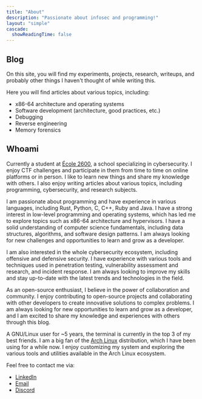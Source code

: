 ```yaml
---
title: "About"
description: "Passionate about infosec and programming!"
layout: "simple"
cascade:
  showReadingTime: false
---
```


## Blog

On this site, you will find my experiments, projects, research, writeups, and probably other things I haven't thought of while writing this.

Here you will find articles about various topics, including:

- x86-64 architecture and operating systems
- Software development (architecture, good practices, etc.)
- Debugging
- Reverse engineering
- Memory forensics

## Whoami

Currently a student at [École 2600](https://ecole2600.com/), a school specializing in cybersecurity. I enjoy CTF challenges and participate in them from time to time on online platforms or in person. I like to learn new things and share my knowledge with others. I also enjoy writing articles about various topics, including programming, cybersecurity, and research subjects.

I am passionate about programming and have experience in various languages, including Rust, Python, C, C++, Ruby and Java. I have a strong interest in low-level programming and operating systems, which has led me to explore topics such as x86-64 architecture and hypervisors. I have a solid understanding of computer science fundamentals, including data structures, algorithms, and software design patterns. I am always looking for new challenges and opportunities to learn and grow as a developer.

I am also interested in the whole cybersecurity ecosystem, including offensive and defensive security. I have experience with various tools and techniques used in penetration testing, vulnerability assessment and research, and incident response. I am always looking to improve my skills and stay up-to-date with the latest trends and technologies in the field.

As an open-source enthusiast, I believe in the power of collaboration and community. I enjoy contributing to open-source projects and collaborating with other developers to create innovative solutions to complex problems. I am always looking for new opportunities to learn and grow as a developer, and I am excited to share my knowledge and experiences with others through this blog.

A GNU/Linux user for ~5 years, the terminal is currently in the top 3 of my best friends. I am a big fan of the [Arch Linux](https://archlinux.org/) distribution, which I have been using for a while now. I enjoy customizing my system and exploring the various tools and utilities available in the Arch Linux ecosystem.

Feel free to contact me via:

- [LinkedIn](https://www.linkedin.com/in/theo-abel/)
- [Email](mailto:theo.abel53@gmail.com)
- [Discord](https://discordapp.com/users/219853842093834240)
